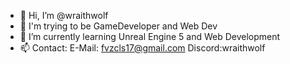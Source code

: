 - 👋 Hi, I’m @wraithwolf
- 👀 I'm trying to be GameDeveloper and Web Dev
- 🌱 I’m currently learning Unreal Engine 5 and Web Development
- 📫 Contact:  E-Mail: fvzcls17@gmail.com   Discord:wraithwolf


